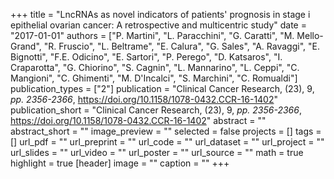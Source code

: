 +++
title = "LncRNAs as novel indicators of patients' prognosis in stage i epithelial ovarian cancer: A retrospective and multicentric study"
date = "2017-01-01"
authors = ["P. Martini", "L. Paracchini", "G. Caratti", "M. Mello-Grand", "R. Fruscio", "L. Beltrame", "E. Calura", "G. Sales", "A. Ravaggi", "E. Bignotti", "F.E. Odicino", "E. Sartori", "P. Perego", "D. Katsaros", "I. Craparotta", "G. Chiorino", "S. Cagnin", "L. Mannarino", "L. Ceppi", "C. Mangioni", "C. Ghimenti", "M. D'Incalci", "S. Marchini", "C. Romualdi"]
publication_types = ["2"]
publication = "Clinical Cancer Research, (23), 9, _pp. 2356-2366_, https://doi.org/10.1158/1078-0432.CCR-16-1402"
publication_short = "Clinical Cancer Research, (23), 9, _pp. 2356-2366_, https://doi.org/10.1158/1078-0432.CCR-16-1402"
abstract = ""
abstract_short = ""
image_preview = ""
selected = false
projects = []
tags = []
url_pdf = ""
url_preprint = ""
url_code = ""
url_dataset = ""
url_project = ""
url_slides = ""
url_video = ""
url_poster = ""
url_source = ""
math = true
highlight = true
[header]
image = ""
caption = ""
+++
